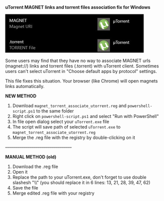 **uTorrent MAGNET links and torrent files association fix for Windows**

![alt text](https://github.com/warshtranker/utorrent_magnet_fix/blob/main/demo.jpg)

Some users may find that they have no way to associate MAGNET urls (magnet://) links and torrent files (.torrent) with uTorrent client. 
Sometimes users can't select uTorrent in "Choose default apps by protocol" settings.

This file fixes this situation. Your browser (like Chrome) will open magnets links automatically.

**NEW METHOD**
1. Download `magnet_torrent_associate_utorrent.reg` and `powershell-script.ps1` to the same folder
2. Right click on `powershell-script.ps1` and select "Run with PowerShell"
3. In file open dialog select your `uTorrent.exe` file
4. The script will save path of selected `uTorrent.exe` to `magnet_torrent_associate_utorrent.reg`
5. Merge the .reg file with the registry by double-clicking on it

~~---------------------------------~~

**MANUAL METHOD (old)**
1. Download the .reg file
2. Open it
3. Replace the path to your uTorrent.exe, don't forget to use double slashesh "\\\\" (you should replace it in 6 lines: 13, 21, 28, 39, 47, 62)
4. Save the file
5. Merge edited .reg file with your registry



